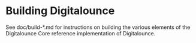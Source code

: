 Building Digitalounce
================

See doc/build-*.md for instructions on building the various
elements of the Digitalounce Core reference implementation of Digitalounce.
